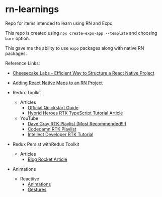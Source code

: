 # rn-learnings
Repo for items intended to learn using RN and Expo


This repo is created using ```npx create-expo-app --template``` and choosing `bare` option.

This gave me the ability to use `expo` packages along with native RN packages.


Reference Links:

- [Cheesecake Labs - Efficient Way to Structure a React Native Project ](https://cheesecakelabs.com/blog/efficient-way-structure-react-native-projects/)
- [Adding React Native Maps to an RN Project ](https://aboutreact.com/react-native-map-example/)

- Redux Toolkit
  - Articles
    - [Official Quickstart Guide](https://redux-toolkit.js.org/tutorials/quick-start)
    - [Hybrid Heroes RTK TypeScript Tutorial Article](https://hybridheroes.de/blog/2021-01-08-redux-toolkit-react-native/)
  - YouTube
    - [Dave Gray RTK Playlist (Most Recommended!!!)](https://www.youtube.com/watch?v=93CR_yURoII&list=PL0Zuz27SZ-6M1J5I1w2-uZx36Qp6qhjKo&index=3)
    - [Codedamn RTK Playlist](https://www.youtube.com/playlist?list=PLC3y8-rFHvwiaOAuTtVXittwybYIorRB3)
    - [Intellect Developer RTK Tutorial](https://www.youtube.com/watch?v=MmIevIioqMY)

- Redux Persist withRedux Toolkit
  - Articles
    - [Blog Rocket Article](https://blog.logrocket.com/persist-state-redux-persist-redux-toolkit-react/#persisting-state-redux-persist)

- Animations
  - Reactiive
    - [Animations](https://www.youtube.com/playlist?list=PLjHsmVtnAr9TWoMAh-3QMiP7bPUqPFuFZ)
    - [Gestures](https://www.youtube.com/playlist?list=PLjHsmVtnAr9QnQ8f5PD67ThU2VS7SenC_)